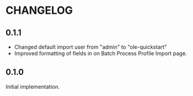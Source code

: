 CHANGELOG
=========

## 0.1.1
* Changed default import user from "admin" to "ole-quickstart"
* Improved formatting of fields in on Batch Process Profile Import page.

## 0.1.0
Initial implementation.

